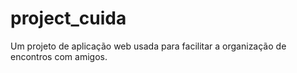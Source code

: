 # project_cuida
Um projeto de aplicação web usada para facilitar a organização de encontros com amigos.
